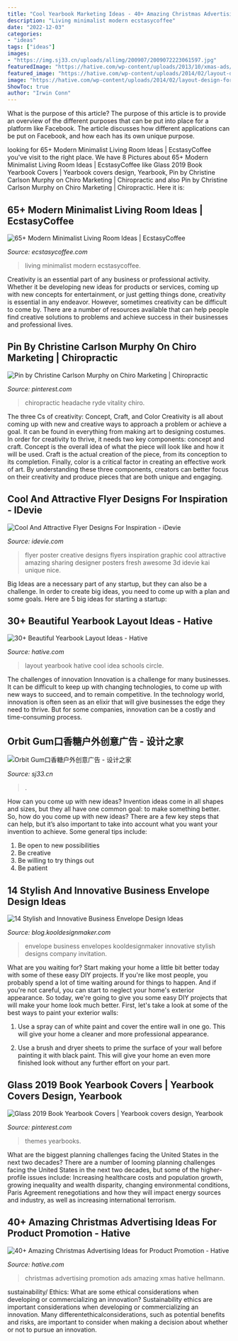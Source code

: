 ```yaml
---
title: "Cool Yearbook Marketing Ideas - 40+ Amazing Christmas Advertising Ideas For Product Promotion"
description: "Living minimalist modern ecstasycoffee"
date: "2022-12-03"
categories:
- "ideas"
tags: ["ideas"]
images:
- "https://img.sj33.cn/uploads/allimg/200907/2009072223061597.jpg"
featuredImage: "https://hative.com/wp-content/uploads/2013/10/xmas-ads/m-m-christmas-ads-10.jpg"
featured_image: "https://hative.com/wp-content/uploads/2014/02/layout-design-for-schools-yearbook-7.jpg"
image: "https://hative.com/wp-content/uploads/2014/02/layout-design-for-schools-yearbook-7.jpg"
ShowToc: true
author: "Irwin Conn"
---
```



What is the purpose of this article?
The purpose of this article is to provide an overview of the different purposes that can be put into place for a platform like Facebook. The article discusses how different applications can be put on Facebook, and how each has its own unique purpose.

	

		
looking for 65+ Modern Minimalist Living Room Ideas | EcstasyCoffee you've visit to the right place. We have 8 Pictures about 65+ Modern Minimalist Living Room Ideas | EcstasyCoffee like Glass 2019 Book Yearbook Covers | Yearbook covers design, Yearbook, Pin by Christine Carlson Murphy on Chiro Marketing | Chiropractic and also Pin by Christine Carlson Murphy on Chiro Marketing | Chiropractic. Here it is:
		
    
## 65+ Modern Minimalist Living Room Ideas | EcstasyCoffee

<img loading=lazy src="http://www.ecstasycoffee.com/wp-content/uploads/2016/10/Minimalist-Living-Room-Ideas-16.jpg" onerror="this.onerror=null;this.src='https://tse3.mm.bing.net/th?id=OIP.EcHaiHRZu0jMlO5KI3Jr_wHaK1&amp;pid=15.1';" alt="65+ Modern Minimalist Living Room Ideas | EcstasyCoffee">

_Source: ecstasycoffee.com_

>living minimalist modern ecstasycoffee. 

	

Creativity is an essential part of any business or professional activity. Whether it be developing new ideas for products or services, coming up with new concepts for entertainment, or just getting things done, creativity is essential in any endeavor. However, sometimes creativity can be difficult to come by. There are a number of resources available that can help people find creative solutions to problems and achieve success in their businesses and professional lives.

    
## Pin By Christine Carlson Murphy On Chiro Marketing | Chiropractic

<img loading=lazy src="https://i.pinimg.com/736x/5d/6d/68/5d6d689264bd12306aa3704e057fb89b.jpg" onerror="this.onerror=null;this.src='https://tse1.mm.bing.net/th?id=OIP.KbNsdB9zAqMI7kLxpowGpQHaJ6&amp;pid=15.1';" alt="Pin by Christine Carlson Murphy on Chiro Marketing | Chiropractic">

_Source: pinterest.com_

>chiropractic headache ryde vitality chiro. 

	

The three Cs of creativity: Concept, Craft, and Color
Creativity is all about coming up with new and creative ways to approach a problem or achieve a goal. It can be found in everything from making art to designing costumes. In order for creativity to thrive, it needs two key components: concept and craft. Concept is the overall idea of what the piece will look like and how it will be used. Craft is the actual creation of the piece, from its conception to its completion. Finally, color is a critical factor in creating an effective work of art. By understanding these three components, creators can better focus on their creativity and produce pieces that are both unique and engaging.

    
## Cool And Attractive Flyer Designs For Inspiration - IDevie

<img loading=lazy src="https://cdn.idevie.com/wp-content/uploads/2013/03/01-Boardjunkies1.jpg" onerror="this.onerror=null;this.src='https://tse3.mm.bing.net/th?id=OIP.YS9F3ICC2LL3rhXj3hmdVwHaKX&amp;pid=15.1';" alt="Cool And Attractive Flyer Designs For Inspiration - iDevie">

_Source: idevie.com_

>flyer poster creative designs flyers inspiration graphic cool attractive amazing sharing designer posters fresh awesome 3d idevie kai unique nice. 

	

Big Ideas are a necessary part of any startup, but they can also be a challenge. In order to create big ideas, you need to come up with a plan and some goals. Here are 5 big ideas for starting a startup: 

    
## 30+ Beautiful Yearbook Layout Ideas - Hative

<img loading=lazy src="https://hative.com/wp-content/uploads/2014/02/layout-design-for-schools-yearbook-7.jpg" onerror="this.onerror=null;this.src='https://tse1.mm.bing.net/th?id=OIP.h7QyK7w5tMW-uQN00bpb_gHaEy&amp;pid=15.1';" alt="30+ Beautiful Yearbook Layout Ideas - Hative">

_Source: hative.com_

>layout yearbook hative cool idea schools circle. 

	

The challenges of innovation
Innovation is a challenge for many businesses. It can be difficult to keep up with changing technologies, to come up with new ways to succeed, and to remain competitive. In the technology world, innovation is often seen as an elixir that will give businesses the edge they need to thrive. But for some companies, innovation can be a costly and time-consuming process.

    
## Orbit Gum口香糖户外创意广告 - 设计之家

<img loading=lazy src="https://img.sj33.cn/uploads/allimg/200907/2009072223061597.jpg" onerror="this.onerror=null;this.src='https://tse1.mm.bing.net/th?id=OIP.gxdZhRQuXbpvZgUvQd_B8wHaJ3&amp;pid=15.1';" alt="Orbit Gum口香糖户外创意广告 - 设计之家">

_Source: sj33.cn_

>. 

	

How can you come up with new ideas?
Invention ideas come in all shapes and sizes, but they all have one common goal: to make something better. So, how do you come up with new ideas? There are a few key steps that can help, but it’s also important to take into account what you want your invention to achieve. Some general tips include: 
1. Be open to new possibilities 
2. Be creative 
3. Be willing to try things out 
4. Be patient 

    
## 14 Stylish And Innovative Business Envelope Design Ideas

<img loading=lazy src="http://blog.kooldesignmaker.com/wp-content/uploads/2013/04/envelope-design-19.jpg" onerror="this.onerror=null;this.src='https://tse4.mm.bing.net/th?id=OIP.ruyk8RJbOXazkBc2Nhu5agHaDN&amp;pid=15.1';" alt="14 Stylish and Innovative Business Envelope Design Ideas">

_Source: blog.kooldesignmaker.com_

>envelope business envelopes kooldesignmaker innovative stylish designs company invitation. 

	

What are you waiting for? Start making your home a little bit better today with some of these easy DIY projects.
If you're like most people, you probably spend a lot of time waiting around for things to happen. And if you're not careful, you can start to neglect your home's exterior appearance. So today, we're going to give you some easy DIY projects that will make your home look much better. First, let's take a look at some of the best ways to paint your exterior walls: 
1. Use a spray can of white paint and cover the entire wall in one go. This will give your home a cleaner and more professional appearance.

2. Use a brush and dryer sheets to prime the surface of your wall before painting it with black paint. This will give your home an even more finished look without any further effort on your part. 


    
## Glass 2019 Book Yearbook Covers | Yearbook Covers Design, Yearbook

<img loading=lazy src="https://i.pinimg.com/736x/50/5d/42/505d420911a7f889a8eb63c3da10e54f.jpg" onerror="this.onerror=null;this.src='https://tse4.mm.bing.net/th?id=OIP.yAwu6orj5h4aq3bhk3hZCQHaJ8&amp;pid=15.1';" alt="Glass 2019 Book Yearbook Covers | Yearbook covers design, Yearbook">

_Source: pinterest.com_

>themes yearbooks. 

	

What are the biggest planning challenges facing the United States in the next two decades?
There are a number of looming planning challenges facing the United States in the next two decades, but some of the higher-profile issues include: Increasing healthcare costs and population growth, growing inequality and wealth disparity, changing environmental conditions, Paris Agreement renegotiations and how they will impact energy sources and industry, as well as increasing international terrorism.

    
## 40+ Amazing Christmas Advertising Ideas For Product Promotion - Hative

<img loading=lazy src="https://hative.com/wp-content/uploads/2013/10/xmas-ads/m-m-christmas-ads-10.jpg" onerror="this.onerror=null;this.src='https://tse3.mm.bing.net/th?id=OIP.0SNYLQPh_A1bUEFy5FX9oQHaKC&amp;pid=15.1';" alt="40+ Amazing Christmas Advertising Ideas for Product Promotion - Hative">

_Source: hative.com_

>christmas advertising promotion ads amazing xmas hative hellmann. 

	

sustainability/ Ethics: What are some ethical considerations when developing or commercializing an innovation?
Sustainability ethics are important considerations when developing or commercializing an innovation. Many differentethicalconsiderations, such as potential benefits and risks, are important to consider when making a decision about whether or not to pursue an innovation.

